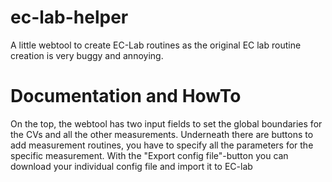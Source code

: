 # ec-lab-helper
A little webtool to create EC-Lab routines as the original EC lab routine creation is very buggy and annoying.

# Documentation and HowTo
On the top, the webtool has two input fields to set the global boundaries for the CVs and all the other measurements.
Underneath there are buttons to add measurement routines, you have to specify all the parameters for the specific measurement.
With the "Export config file"-button you can download your individual config file and import it to EC-lab